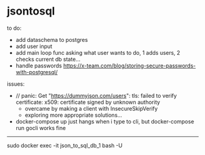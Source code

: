 # jsontosql

to do:
- add dataschema to postgres
- add user input
- add main loop func asking what user wants to do, 1 adds users, 2 checks current db state...
- handle passwords https://x-team.com/blog/storing-secure-passwords-with-postgresql/


issues:
- // panic: Get "https://dummyjson.com/users": tls: failed to verify certificate: x509: certificate signed by unknown authority
    - overcame by making a client with InsecureSkipVerify
    - exploring more appropriate solutions...
- docker-compose up just hangs when i type to cli, but docker-compose run gocli works fine


-----------

sudo docker exec -it json_to_sql_db_1 bash -U
